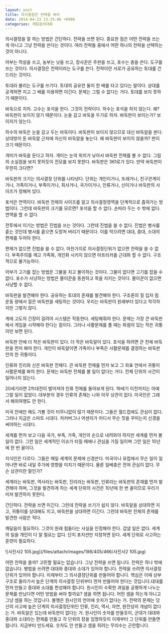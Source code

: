```yaml
---
layout: post
title: 의사결정은 전략을 써라
date: 2014-04-23 23:25:06 +0900
categories: 깨달음의대화
---
```

의사결정을 잘 하는 방법은 간단하다. 전략을 쓰면 된다. 중요한 점은 어떤 전략을 쓰는게 아니고 그냥 전략을 쓴다는 것이다. 여러 전략들 중에서 어떤 하나의 전략을 선택하는 것이 아니다. 

  


어부는 작살을 쓰고, 농부는 낫을 쓰고, 장사꾼은 주판을 쓰고, 포수는 총을 쓴다. 도구를 쓰는 것이다. 의사결정은 전략이라는 도구를 쓴다. 전략이란 서로가 공유하는 토대를 건드리는 것이다. 

  


토대라 불리는 도구를 쓰기다. 토대의 공유란 둘이 한 배를 타고 있다는 말이다. 상대를 공격하면 지고 그 배를 이용하면 이긴다. 문제는 그럴 수 없다는 거다. 토대를 보지 못하기 때문이다. 

  


바둑으로 치자. 고수는 포석을 한다. 그것이 전략이다. 하수는 포석을 하지 않는다. 왜? 바둑판이 보이지 않기 때문이다. 눈을 감고 바둑을 두기로 하자. 바둑판이 보이는가? 보이지가 않는다. 

  


하수의 바둑은 눈을 감고 두는 바둑이다. 바둑판이 보이지 않으므로 대신 바둑알을 본다. 상대방이 둔 바둑알 근처에 자신의 바둑알을 놓는다. 왜 바둑판이 보이지 않을까? 판이 크기 때문이다. 

  


개미가 바둑을 둔다고 하자. 개미는 눈의 위치가 낮아서 바둑판 전체를 볼 수 없다. 그림의 소실점을 보지 못하듯이 전모를 보지 못한다. 바둑판은 361로가 있다. 만약 바둑판이 무한히 크다면?

  


바둑판의 크기는 의사결정 단위를 나타낸다. 단위는 개인이거나, 또래거나, 친구관계이거나, 가족이거나, 부족이거나, 회사거나, 국가이거나, 인류거나, 신이거나 바둑판의 사이즈가 정해져 있다. 

  


포석은 연역이다. 바둑판 전체의 사이즈를 알고 의사결정영역을 단계적으로 좁혀가는 방법이다. 그런데 바둑판의 크기를 모르면? 포석을 할 수 없다. 손따라 두는 수 밖에 없다. 연역을 할 수 없다. 

  


전투에서 이기는 방법은 진법을 쓰는 것이다. 그런데 진법을 쓸 수 없다. 진법은 병사를 흩는 것인데 병사를 흩으면 도망쳐 버리기 때문이다. 이를 막으려면 대대, 중대, 소대의 편제를 두어야 한다.

  


편제가 없으면 진법을 쓸 수 없다. 마찬가지로 의사결정단위가 없으면 전략을 쓸 수 없다. 부족주의를 깨고 가족화, 개인화 시키지 않으면 아프리카를 근대화 할 수 없다. 구조적으로 불가능하다.

  


어부가 고기를 잡는 방법은 그물을 치고 몰이하는 것이다. 그물이 없다면 고기를 잡을 수 없다. 포수가 사냥하는 방법은 몰이꾼을 동원하고 목을 지키는 것이다. 몰이꾼이 없으면 사냥할 수 없다.

  


바둑판을 발견해야 한다. 공유하는 토대의 존재를 발견해야 한다. 구조론의 질 입자 힘 운동 량에서 질은 바둑판을 세팅하는 것이다. 우리는 바둑판이 원래부터 있다고 착각하지만 그렇지 않다. 

  


계에 고도의 긴장이 걸려야 시스템은 작동한다. 세팅해줘야 한다. 문제는 가장 큰 바둑판에서 게임을 시작해야 한다는 점이다. 그러나 사활문제를 풀 때는 화점이 있는 작은 귀퉁이만 보면 된다. 

  


바둑판 안에 더 작은 바둑판이 있다. 더 작은 바둑알이 있다. 포석을 하려면 큰 전체 바둑판을 먼저 봐야 한다. 개인이 바둑알이면 가족이나 부족은 사활문제를 결정하는 바둑판 안의 한 귀퉁이다. 

  


인류와 진리와 신은 바둑판 전체다. 큰 바둑판 전체를 먼저 보고 그 좌표 안에서 귀퉁이 사활문제를 봐야 한다. 문제는 바둑판 전체를 볼 일이 없다는 거다. 전체 단위의 사건이 일어나지 않는다. 

  


20세기라면 2차대전이 벌어져야 인류 전체를 돌아보게 된다. 19세기 이전까지는 아예 그럴 일이 없었다. 대부분의 경우 인류의 존재는 나와 아무 상관이 없다. 미국인은 그래서 해외여행도 안 한다.

  


미국 안에만 해도 가볼 것이 터무니없이 많기 때문이다. 그들은 월드컵에도 관심이 없다. 그러나 지금은 스마트 시대다. 저커버그나 어샌지가 어디서 무슨 짓을 꾸미는지 신경을 써야하는 시대다. 

  


세계를 먼저 보고 다음 국가, 부족, 가족, 개인의 순으로 내려와야 하지만 세계를 먼저 볼 일이 없다. 그런 일은 세계적인 이슈가 터질 때에나 관심을 가질 일이며 그런 일은 10년에 한 번 꼴이다.

  


지식인은 다르다. 그들은 매일 세계의 문제에 신경쓴다. 미국이나 유럽에서 무슨 일이 일어나면 바로 내일 주가에 영향을 미치기 때문이다. 물론 일베충은 전혀 관심이 없다. 무슨 상관이란 말인가? 

  


세계라는 바둑판, 역사라는 바둑판, 진리라는 바둑판, 인류라는 바둑판의 존재를 먼저 발견해야 하며, 그것을 발견하게 하는 세계 단위의 사건은 10년에 한 번 꼴이므로 우리가 미처 발견하지 못한다.

  


간단하다. 전략을 쓰면 이긴다. 그런데 전략을 쓰기가 쉽지 않다. 바둑알을 상대하면 지고, 귀퉁이를 상대해도 지고, 바둑판을 상대하면 이긴다. 그런데 바둑판 전체의 존재를 발견한 사람은 적다. 

  


깨달음이 필요하다. 그것이 원래 힘들다는 사실을 인정해야 한다. 겁낼 일은 없다. 세계의 일을 개인이 다 알 필요는 없다. 단지 포지션만 지정하면 된다. 세계 단위로 사고하는 훈련이 필요하다.

  


![사진사2 105.jpg](/files/attach/images/198/405/466/사진사2 105.jpg)

  


어떤 전략을 쓸까? 고민할 필요는 없습니다. 그냥 전략을 쓰면 됩니다. 전략은 하나 밖에 없습니다. 병법을 쓰려면 대대와 중대와 소대가 있어야 합니다. 전략을 쓰려면 의사결정단위가 있어야 합니다. 이제부터 그 의사결정단위를 만들어야 합니다. 핵심은 이때 상부구조로 올라가서 높은 단계의 의사결정 단위부터 먼저 만들어야 한다는 것입니다.대대를 먼저 만들고 중대와 소대를 편성해야 합니다. 원시인이 수확한 과일을 공평하게 나누는 문제를 만났다면 어떤 방법을 써야 할까요? 셈을 하면 됩니다. 어떤 셈을 하는게 아니고 그냥 셈을 하는 것입니다. 불행은 원시인의 언어에 숫자가 없다는 거. 전략의 문제는 당신의 사고에 높은 단계의 의사결정단위인 인류, 진리, 역사, 자연, 완전성의 개념이 없다는 거. 바둑알은 있는데 바둑판이 없다는 거. 원시인이 숫자를 만들듯이, 군대가 대대와 중대와 소대라는 편제를 만들고 각 단위의 장을 임명하듯이 이제부터 그 단위를 만들면 됩니다. 지금부터 만드세요. 숫자도 안 만들고 셈을 하려는 무리수는 곤란합니다.